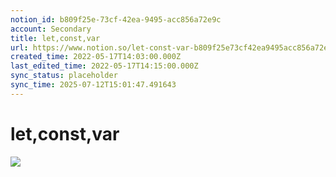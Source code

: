 ```yaml
---
notion_id: b809f25e-73cf-42ea-9495-acc856a72e9c
account: Secondary
title: let,const,var
url: https://www.notion.so/let-const-var-b809f25e73cf42ea9495acc856a72e9c
created_time: 2022-05-17T14:03:00.000Z
last_edited_time: 2022-05-17T14:15:00.000Z
sync_status: placeholder
sync_time: 2025-07-12T15:01:47.491643
---
```

# let,const,var

![](https://prod-files-secure.s3.us-west-2.amazonaws.com/d58fe38c-a9d4-4466-aed9-85604b7b2c6d/618d5a7c-e6ec-4431-9e92-a32071dcc23f/Untitled.png?X-Amz-Algorithm=AWS4-HMAC-SHA256&X-Amz-Content-Sha256=UNSIGNED-PAYLOAD&X-Amz-Credential=ASIAZI2LB466T6MTANMQ%2F20250719%2Fus-west-2%2Fs3%2Faws4_request&X-Amz-Date=20250719T061425Z&X-Amz-Expires=3600&X-Amz-Security-Token=IQoJb3JpZ2luX2VjEIX%2F%2F%2F%2F%2F%2F%2F%2F%2F%2FwEaCXVzLXdlc3QtMiJGMEQCICuFnBuOmKZnWiOzqHjdc%2BYIq%2BPWkoV6gcyHbsHu7WhXAiAGuIcx9HByIJbQ7RsoRLu2uSa9AmvBe1ssOABDlPE96yqIBAie%2F%2F%2F%2F%2F%2F%2F%2F%2F%2F8BEAAaDDYzNzQyMzE4MzgwNSIMEkXG9ktRRUBvLG6IKtwDPZBn9uoQFRtTe0HXXV3PFqubPVtXJkyCUDoOj%2BcUcvAx%2FAsFdf%2Bq%2FT9DGqBIS7jMvCYcArikeJ7K9%2BqXpMPr6Rda8memILRlXKqKmhQaZQ9Mrz5g%2BUsgi1buKi%2Bx7mfO%2F3rt5oSljk787g%2FTv2hONUwNABIkbie%2FrA5OGm30so6CU40jb9DrYBNlQjozgKTv6%2FWiONVeJXtkgK4PCJilbeePZBG38MmPNkEEWIzqE9BteRtnO27ZWXHhrmQxD%2BV1UQ5aS70n8qf2ZwVndHhxQI3B7l3bBMFEDP8VAtBEIgrRsKqF2qfxkLPLs4w7lsGMLr5Lmgh%2Ft00Ka8PToi0wJYa4joY0DH6LSm2jbQfhs%2FptrzfvdjfaIABBLwBk8%2BMw7UIrCJj7ogxW6JGRPFHjsX4hRtQJfxHXWyBcxQr7Z0uK5mqgCEW%2BAWuK%2FzoKuSHpct%2B4%2FkJFufQ9F5u8mkDnz4o%2FGRdhI1kdqZLbL15HuNvsDMuYL3eU5gQPz552hdFe%2BwJqjOahNN%2B16Jx8TCcKr4H7GmRLTFF%2BvHXbed3yjzksyowMubNwEgZvz1UMLNm3SfDPmWMfBJWoqpu200aNmNay25G62Cdshv9OIMgKcLUAfxCF0GY2WriivY0wgMXswwY6pgFDOAGoC1yWh0zn7uKrwJFlK%2FVsYJPFdXVKomweEJciu5RsKwuMUo1fP2q4KeXduPKeafbgepV2I%2Fjd7gGTPYEe8GX61yoH0VBp3JQ13PvzcRZoC1PWDTs%2F6sHh%2Fpd3GxvUhkKaOTuFwrUc5lAO4tbNLTQ6EaZTT6wUIEZ2ypYxFUPisY%2F09ZIHgOfZnLeBf909h%2BjuK3%2F7ky0Cngepzw%2B87YPokt1D&X-Amz-Signature=bbeb9d6458cd86d5309bc6a1ce7def00f999a27bd58095486f0e4d0d11186933&X-Amz-SignedHeaders=host&x-amz-checksum-mode=ENABLED&x-id=GetObject)